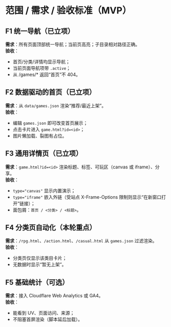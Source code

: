 # 范围 / 需求 / 验收标准（MVP）

## F1 统一导航（已立项）
**需求**：所有页面顶部统一导航；当前页高亮；子目录相对路径正确。  
**验收**：
- 首页/分类/详情均显示导航；
- 当前页面导航项带 `.active`；
- 从 /games/* 返回“首页”不 404。

## F2 数据驱动的首页（已立项）
**需求**：从 `data/games.json` 渲染“推荐/最近上架”。  
**验收**：
- 编辑 `games.json` 即可改变首页展示；
- 点击卡片进入 `game.html?id=<id>`；
- 图片懒加载、裂图有占位。

## F3 通用详情页（已立项）
**需求**：`game.html?id=<id>` 渲染标题、标签、可玩区（canvas 或 iframe）、分享。  
**验收**：
- `type="canvas"` 显示内置演示；
- `type="iframe"` 嵌入外链（受站点 X-Frame-Options 限制则显示“在新窗口打开”链接）；
- 面包屑：`首页 / <分类> / <标题>`。

## F4 分类页自动化（本轮重点）
**需求**：`/rpg.html`、`/action.html`、`/casual.html` 从 `games.json` 过滤渲染。  
**验收**：
- 分类页仅显示该类目卡片；
- 无数据时显示“暂无上架”。

## F5 基础统计（可选）
**需求**：接入 Cloudflare Web Analytics 或 GA4。  
**验收**：
- 能看到 UV、页面访问、来源；
- 不阻塞首屏渲染（脚本延后加载）。
